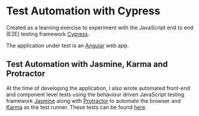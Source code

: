 # Test Automation with Cypress

Created as a learning exercise to experiment with the JavaScript end to end (E2E) testing framework [Cypress](https://www.cypress.io/).

The application under test is an [Angular](https://angular.io/) web app.



## Test Automation with Jasmine, Karma and Protractor

At the time of developing the application, I also wrote automated front-end and component level tests using the behaviour driven JavaScript testing framework [Jasmine](https://jasmine.github.io/) along with [Protractor](https://www.protractortest.org/#/) to automate the browser and [Karma](https://karma-runner.github.io/) as the test runner.  These tests can be found [here](https://github.com/haguezo/t-outcomes-protractor).


